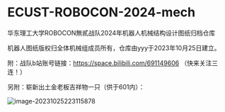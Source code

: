 # ECUST-ROBOCON-2024-mech
华东理工大学ROBOCON無貳战队2024年机器人机械结构设计图纸归档仓库

机器人图纸版权归全体机械组成员所有，仓库由yyy于2023年10月25日建立。

附：战队b站账号链接：https://space.bilibili.com/691149606 （快来关注三连！）

另附：崭新出土金老板吉祥物一只（供于601内）：

![image-20231025223115878](https://raw.githubusercontent.com/YiyuanYing/md-imgs/main/image-20231025223115878.png)
